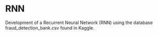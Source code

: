 # RNN
Development of a Recurrent Neural Network (RNN) using the database fraud_detection_bank.csv found in Kaggle. 
